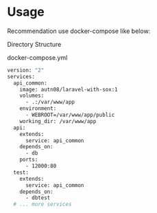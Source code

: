 # Usage #

Recommendation use docker-compose like below:

  Directory Structure

  docker-compose.yml

  ``` bash
  version: "2"
  services:
    api_common:
      image: autn08/laravel-with-sox:1
      volumes:
        - .:/var/www/app
      environment:
        - WEBROOT=/var/www/app/public
      working_dir: /var/www/app
    api:
      extends:
        service: api_common
      depends_on:
        - db
      ports:
        - 12000:80
    test:
      extends:
        service: api_common
      depends_on:
        - dbtest
    # ... more services
  ```
